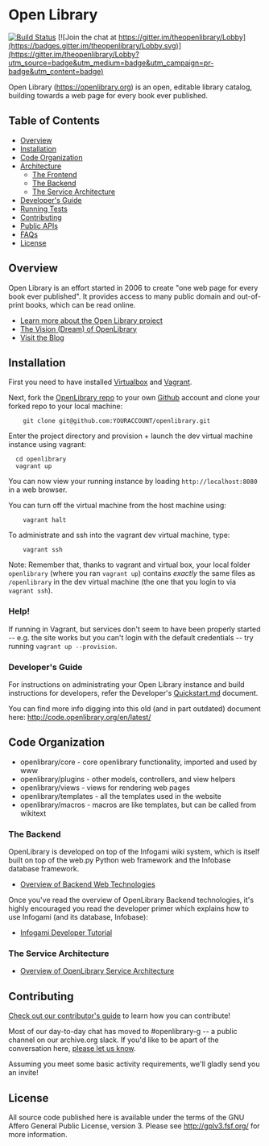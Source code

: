 # Open Library

[![Build Status](https://travis-ci.org/internetarchive/openlibrary.svg?branch=master)](https://travis-ci.org/internetarchive/openlibrary) [![Join the chat at https://gitter.im/theopenlibrary/Lobby](https://badges.gitter.im/theopenlibrary/Lobby.svg)](https://gitter.im/theopenlibrary/Lobby?utm_source=badge&utm_medium=badge&utm_campaign=pr-badge&utm_content=badge)

Open Library (https://openlibrary.org) is an open, editable library
catalog, building towards a web page for every book ever published.

## Table of Contents
   - [Overview](#overview)
   - [Installation](#installation)
   - [Code Organization](#code-organization)
   - [Architecture](#architecture)
     - [The Frontend](#the-frontend)
     - [The Backend](#the-backend)
     - [The Service Architecture](#the-service-architecture)
   - [Developer's Guide](#developers-guide)
   - [Running Tests](https://github.com/internetarchive/openlibrary/wiki/Testing)
   - [Contributing](#contributing)
   - [Public APIs](https://openlibrary.org/developers/api)
   - [FAQs](https://openlibrary.org/help/faq)
   - [License](#license)

## Overview

Open Library is an effort started in 2006 to create "one web page for
every book ever published". It provides access to many public domain
and out-of-print books, which can be read online.

- [Learn more about the Open Library project](https://openlibrary.org/about)
- [The Vision (Dream) of OpenLibrary](https://openlibrary.org/about/vision)
- [Visit the Blog](http://blog.openlibrary.org)

## Installation

First you need to have installed
[Virtualbox](https://www.virtualbox.org/) and
[Vagrant](https://www.vagrantup.com/).

Next, fork the [OpenLibrary repo](https://github.com/internetarchive/openlibrary) to your own [Github](https://www.github.com) account and clone your forked repo to your local machine:

        git clone git@github.com:YOURACCOUNT/openlibrary.git

Enter the project directory and provision + launch the dev virtual machine instance using vagrant:

      cd openlibrary
      vagrant up

You can now view your running instance by loading `http://localhost:8080` in a web browser.

You can turn off the virtual machine from the host machine using:

        vagrant halt
	
To administrate and ssh into the vagrant dev virtual machine, type:

        vagrant ssh

Note: Remember that, thanks to vagrant and virtual box, your local
folder `openlibrary` (where you ran `vagrant up`) contains *exactly*
the same files as `/openlibrary` in the dev virtual machine (the one
that you login to via `vagrant ssh`).

### Help!

If running in Vagrant, but services don't seem to have been properly started -- e.g. the site works but you can't login with the default credentials -- try running `vagrant up --provision`.

### Developer's Guide

For instructions on administrating your Open Library instance and
build instructions for developers, refer the Developer's
[Quickstart.md](Quickstart.md) document.

You can find more info digging into this old (and in part outdated) document here: http://code.openlibrary.org/en/latest/

## Code Organization

* openlibrary/core - core openlibrary functionality, imported and used by www
* openlibrary/plugins - other models, controllers, and view helpers
* openlibrary/views - views for rendering web pages
* openlibrary/templates - all the templates used in the website
* openlibrary/macros - macros are like templates, but can be called from wikitext

### The Backend

OpenLibrary is developed on top of the Infogami wiki system, which is
itself built on top of the web.py Python web framework and the
Infobase database framework. 

- [Overview of Backend Web Technologies](https://openlibrary.org/about/tech)

Once you've read the overview of OpenLibrary Backend technologies,
it's highly encouraged you read the developer primer which explains
how to use Infogami (and its database, Infobase):

- [Infogami Developer Tutorial](https://openlibrary.org/dev/docs/infogami)

### The Service Architecture

- [Overview of OpenLibrary Service Architecture](https://openlibrary.org/about/architecture)


## Contributing

[Check out our contributor's guide](CONTRIBUTING.md) to learn how you can contribute!

Most of our day-to-day chat has moved to #openlibrary-g -- a public channel on our archive.org slack. If you'd like to be apart of the conversation here, [please let us know](https://github.com/internetarchive/openlibrary/issues/686).

Assuming you meet some basic activity requirements, we'll gladly send you an invite!

## License

All source code published here is available under the terms of the GNU
Affero General Public License, version 3. Please see
http://gplv3.fsf.org/ for more information.
